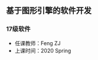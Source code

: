 <!--
 * @Author: Lili Liang
 * @Date: 2024-03-31 21:21:02
 * @LastEditors: Lili Liang
 * @LastEditTime: 2024-03-31 23:04:13
 * @Description: Please set description
-->
## 基于图形引擎的软件开发
### 17级软件
- 任课教师：Feng ZJ
- 上课时间：2020 Spring
